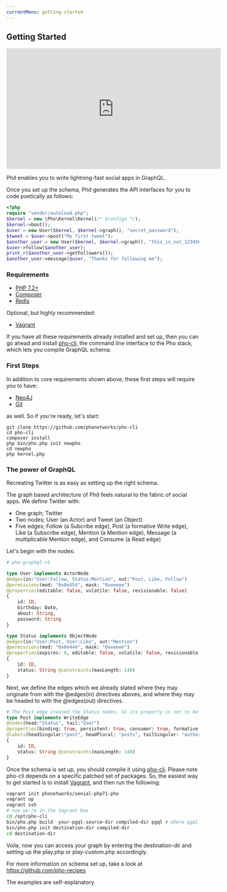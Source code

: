 ```yaml
---
currentMenu: getting-started
---
```


## Getting Started

<iframe width="560" height="315" src="https://www.youtube.com/embed/sz07bFqHNHY" frameborder="0" allow="accelerometer; autoplay; encrypted-media; gyroscope; picture-in-picture" allowfullscreen></iframe>

Phở enables you to write lightning-fast social apps in GraphQL. 

Once you set up the schema, Phở generates the API interfaces for you to code poetically as follows:

```php
<?php
require "vendor/autoload.php";
$kernel = new \Pho\Kernel\Kernel(/* $configs */);
$kernel->boot();
$user = new User($kernel, $kernel->graph(), "secret_password");
$tweet = $user->post("My first tweet");
$another_user = new User($kernel, $kernel->graph(), "this_is_not_123456");
$user->follow($another_user);
print_r($another_user->getFollowers());
$another_user->message($user, "Thanks for following me");
```

### Requirements

* [PHP 7.2+](http://php.net)
* [Composer](http://getcomposer.org)
* [Redis](http://redis.io)

Optional, but highly recommended:
* [Vagrant](https://www.vagrantup.com/)

If you have all these requirements already installed and set up, then you can go ahead and install [pho-cli](https://github.com/phonetworks/pho-cli), the command line interface to the Pho stack, which lets you compile GraphQL schema.

<!--
The easiest way to install it is to download the phar file from [https://phonetworks.github.io/pho-cli/pho.phar](https://phonetworks.github.io/pho-cli/pho.phar).
-->



### First Steps

In addition to core requirements shown above, these first steps will require you to have:

* [Neo4J](https://neo4j.com/)
* [Git](https://git-scm.com/)

as well. So if you're ready, let's start:

```
git clone https://github.com/phonetworks/pho-cli
cd pho-cli
composer install
php bin/pho.php init newpho
cd newpho
php kernel.php

```

### The power of GraphQL

Recreating Twitter is as easy as setting up the right schema. 

The graph based architecture of Phở feels natural to the fabric of social apps. We define Twitter with:

* One graph; Twitter 
* Two nodes; User (an Actor) and Tweet (an Object)
* Five edges; Follow (a Subcribe edge), Post (a formative Write edge), Like (a Subscribe edge), Mention (a Mention edge), Message (a multiplicable Mention edge), and Consume (a Read edge)

Let's begin with the nodes:

```graphql
# pho-graphql-v1

type User implements ActorNode 
@edges(in:"User:Follow, Status:Mention", out:"Post, Like, Follow")
@permissions(mod: "0x0e554", mask: "0xeeeee") 
@properties(editable: false, volatile: false, revisionable: false)
{
    id: ID,
    birthday: Date,
    about: String,
    password: String
}

type Status implements ObjectNode 
@edges(in:"User:Post, User:Like", out:"Mention")
@permissions(mod: "0x0e444", mask: "0xeeeee") 
@properties(expires: 0, editable: false, volatile: false, revisionable: false)
{
    id: ID,
    status: String @constraints(maxLength: 140)
}
```

Next, we define the edges which we already stated where they may originate from with the @edges(in) directives aboves, and where they may be headed to with the @edges(out) directives.

```graphql
# The Post edge created the Status nodes. So its property is set to be "formative"
type Post implements WriteEdge 
@nodes(head:"Status", tail:"User")
@properties(binding: true, persistent: true, consumer: true, formative: true)
@labels(headSingular:"post", headPlural: "posts", tailSingular: "author", tailPlural: "authors")
{
    id: ID,
    status: String @constraints(maxLength: 140)
}
```

Once the schema is set up, you should compile it using [pho-cli](https://github.com/phonetworks/pho-cli).  Please note pho-cli depends on a specific patched set of packages. So, the easiest way to get started is to install [Vagrant](https://www.vagrantup.com/), and then run the following:

```bash
vagrant init phonetworks/xenial-php71-pho
vagrant up
vagrant ssh
# now we're in the Vagrant box
cd /opt/pho-cli
bin/pho.php build  your-pgql-source-dir compiled-dir pgql # where pgql is the extension of your graphql files
bin/pho.php init destination-dir compiled-dir
cd destination-dir
```

Voila, now you can access your graph by entering the destination-dir and setting up the play.php or play-custom.php accordingly.

For more information on schema set up, take a look at https://github.com/pho-recipes

The examples are self-explanatory.

